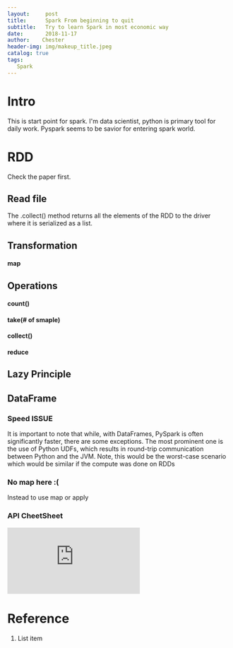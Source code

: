 ```yaml
---
layout:     post
title:      Spark From beginning to quit
subtitle:   Try to learn Spark in most economic way
date:       2018-11-17
author:    Chester
header-img: img/makeup_title.jpeg
catalog: true
tags:
   Spark
---
```

# Intro
This is start point for spark. I'm data scientist, python is primary tool for daily work. Pyspark seems to be savior for entering spark world. 

# RDD 
Check the paper first.


## Read file

The .collect() method returns all the elements of the RDD to the
driver where it is serialized as a list.


## Transformation
#### map
## Operations
#### count()
#### take(# of smaple)
#### collect()
#### reduce
## Lazy Principle



## DataFrame


### Speed ISSUE

It is important to note that while, with DataFrames, PySpark is often
significantly faster, there are some exceptions. The most prominent one
is the use of Python UDFs, which results in round-trip communication
between Python and the JVM. Note, this would be the worst-case
scenario which would be similar if the compute was done on RDDs

### No map here :(
Instead to use map or apply



### API CheetSheet
![](https://s3.amazonaws.com/assets.datacamp.com/blog_assets/PySpark_SQL_Cheat_Sheet_Python.pdf)
# Reference

 1. List item

<!--stackedit_data:
eyJoaXN0b3J5IjpbLTEzMjkxOTQ0OTYsMzIzMTYxMzk5XX0=
-->